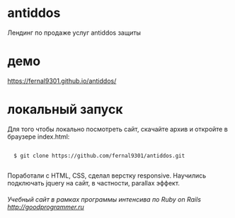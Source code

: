 # antiddos
Лендинг по продаже услуг antiddos защиты

# демо
https://fernal9301.github.io/antiddos/

# локальный запуск
Для того чтобы локально посмотреть сайт, скачайте архив и откройте в браузере index.html:

<code>
  $ git clone https://github.com/fernal9301/antiddos.git
</code>

## 

Поработали с HTML, CSS, сделал верстку responsive. Научились подключать jquery на сайт, в частности, parallax эффект.

###### Учебный сайт в рамках программы интенсива по Ruby on Rails http://goodprogrammer.ru
